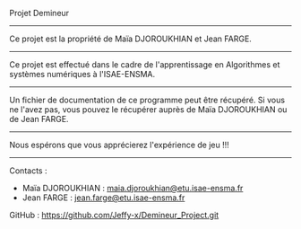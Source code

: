 Projet Demineur

--------------------------------------------------------------------------
Ce projet est la propriété de Maïa DJOROUKHIAN et Jean FARGE.

--------------------------------------------------------------------------

Ce projet est effectué dans le cadre de l'apprentissage en Algorithmes et systèmes numériques à l'ISAE-ENSMA.

--------------------------------------------------------------------------

Un fichier de documentation de ce programme peut être récupéré. Si vous ne l'avez pas, vous pouvez le récupérer auprès de Maïa DJOROUKHIAN ou de Jean FARGE.

--------------------------------------------------------------------------

Nous espérons que vous apprécierez l'expérience de jeu !!!

--------------------------------------------------------------------------

Contacts :
- Maïa DJOROUKHIAN : maia.djoroukhian@etu.isae-ensma.fr
- Jean FARGE : jean.farge@etu.isae-ensma.fr

GitHub : https://github.com/Jeffy-x/Demineur_Project.git
